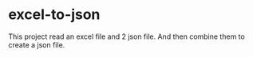# excel-to-json
This project read an excel file and 2 json file.  And  then combine them to create a json file.
